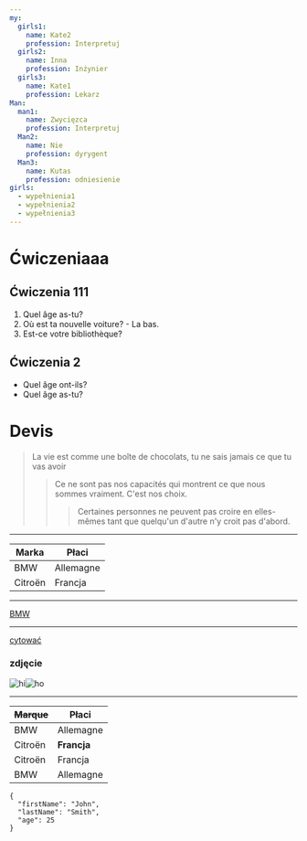 ```yaml
---
my:
  girls1:
    name: Kate2
    profession: Interpretuj
  girls2:
    name: Inna
    profession: Inżynier
  girls3:
    name: Kate1
    profession: Lekarz
Man:
  man1:
    name: Zwycięzca
    profession: Interpretuj
  Man2:
    name: Nie
    profession: dyrygent
  Man3:
    name: Kutas
    profession: odniesienie
girls:
  - wypełnienia1
  - wypełnienia2
  - wypełnienia3
---
```


# Ćwiczeniaaa

## Ćwiczenia 111

1. Quel âge as-tu?
2. Où est ta nouvelle voiture? - La bas.
3. Est-ce votre bibliothèque?

## Ćwiczenia 2

- Quel âge ont-ils?
- Quel âge as-tu?

# Devis

> La vie est comme une boîte de chocolats, tu ne sais jamais ce que tu vas avoir
>
> > Ce ne sont pas nos capacités qui montrent ce que nous sommes vraiment. C'est nos choix.
> >
> > > Certaines personnes ne peuvent pas croire en elles-mêmes tant que quelqu'un d'autre n'y croit pas d'abord.

---

Marka | Płaci
--- | ---
BMW | Allemagne
Citroën | Francja

---

[BMW](https://autoidea.by/)

---

[cytować](https://www.citroen.by/)

### zdjęcie

![hi](https://drive.google.com/file/d/1DOGDrudAldfgJeLKgOGoblgRM0CcIjv_/view?usp=sharing "najświeższe informacje")![ho](https://drive.google.com/file/d/192JoAyqDkddY_35FYzuDgaItdI2U_6gm/view?usp=sharing)

---

~~Marque~~ | Płaci
--- | ---
BMW | Allemagne
Citroën | **Francja**
Citroën | Francja
BMW | Allemagne

```
{
  "firstName": "John",
  "lastName": "Smith",
  "age": 25
}
```

